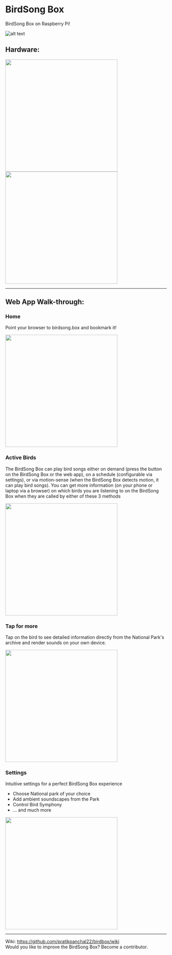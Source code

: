 # BirdSong Box
BirdSong Box on Raspberry Pi!

![alt text](https://github.com/pratikpanchal22/birdbox/blob/master/application/static/images/singingBirdBackground2980.png)

## Hardware:

<img src="https://github.com/pratikpanchal22/birdbox/blob/master/application/static/images/PXL_20200910_151241523_front.jpg" width="350">  <img src="https://github.com/pratikpanchal22/birdbox/blob/master/application/static/images/PXL_20200910_151301153_back.jpg" width="350"> 

-----------------------------------------------------

## Web App Walk-through:
  
### Home
Point your browser to birdsong.box and bookmark it!  
  
<img src="https://github.com/pratikpanchal22/birdbox/blob/master/application/static/images/webapp_main.png" width="350">
  
  
### Active Birds
The BirdSong Box can play bird songs either on demand (press the button on the BirdSong Box or the web app), on a schedule (configurable via settings), or via motion-sense (when the BirdSong Box detects motion, it can play bird songs).
You can get more information (on your phone or laptop via a browser) on which birds you are listening to on the BirdSong Box when they are called by either of these 3 methods 

<img src="https://github.com/pratikpanchal22/birdbox/blob/master/application/static/images/webapp_active.png" width="350">
  
  
### Tap for more
Tap on the bird to see detailed information directly from the National Park's archive and render sounds on your own device.  
  
<img src="https://github.com/pratikpanchal22/birdbox/blob/master/application/static/images/webapp_detail.png" width="350">
  
   
### Settings
Intuitive settings for a perfect BirdSong Box experience  
  * Choose National park of your choice  
  * Add ambient soundscapes from the Park  
  * Control Bird Symphony  
  * ... and much more  
  
<img src="https://github.com/pratikpanchal22/birdbox/blob/master/application/static/images/webapp_settings.png" width="350">  

*****************************************************

Wiki: https://github.com/pratikpanchal22/birdbox/wiki  
Would you like to improve the BirdSong Box? Become a contributor.  

